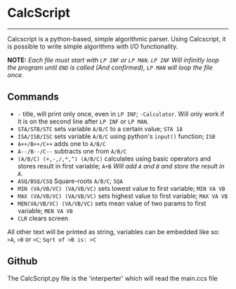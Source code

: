 # CalcScript
----
Calcscript is a python-based, simple algorithmic parser. Using Calcscript, it is possible to write simple algorithms with I/O functionality.

**NOTE:** *Each file must start with `LP INF` or `LP MAN`. `LP INF` Will infinitly loop the program until `END` is called (And confirmed), `LP MAN` will loop the file once.*
## Commands
- `-` title, will print only once, even in `LP INF`; `-Calculator`. Will only work if it is on the second line after `LP INF` or `LP MAN`.
- `STA/STB/STC` sets variable `A/B/C` to a certain value; `STA 18`
- `ISA/ISB/ISC` sets variable `A/B/C` using python's `input()` function; `ISB`
- `A++/B++/C++` adds one to `A/B/C`
- `A--/B--/C--` subtracts one from `A/B/C`
- `(A/B/C) (+,-,/,*,^) (A/B/C)` calculates using basic operators and stores result in first variable; `A+B` *Will add `A` and `B` and store the result in `A`.*
- `ASQ/BSQ/CSQ` Square-roots `A/B/C`; `SQA`
- `MIN (VA/VB/VC) (VA/VB/VC)` sets lowest value to first variable; `MIN VA VB`
- `MAX (VA/VB/VC) (VA/VB/VC)` sets highest value to first variable; `MAX VA VB`
- `MEN(VA/VB/VC) (VA/VB/VC)` sets mean value of two params  to first variable; `MEN VA VB`
- `CLR` clears screen
  
All other text will be printed as string, variables can be embedded like so: `>A`, `>B` or `>C`; `Sqrt of >B is: >C`

## Github
The CalcScript.py file is the 'interperter' which will read the main.ccs file
